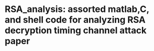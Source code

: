 # RSA_analysis: assorted matlab,C, and shell code for analyzing RSA decryption timing channel attack paper
